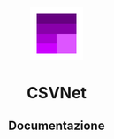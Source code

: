 <p align="center">
<img alt="Logo" src="./assets/csvnet.svg" style="width: 96px; height; 96px">
</p>

<h1 align="center"><b>CSVNet</b></h1>

<h2 align="center">Documentazione</h2>
